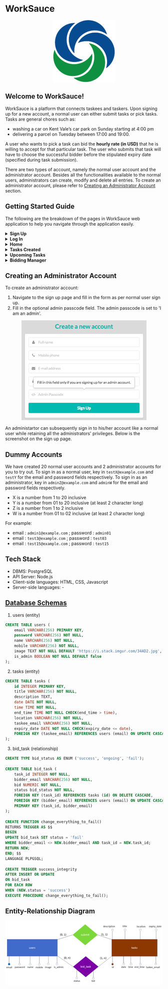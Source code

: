 # WorkSauce

<p align="center">
  <img width="200" src="https://github.com/CS2102-Group29/WorkSauce/blob/master/frontend/assets/images/logo.png">
</p>

## Welcome to WorkSauce!

WorkSauce is a platform that connects taskees and taskers. Upon signing up for a new account, 
a normal user can either submit tasks or pick tasks. Tasks are general chores such as:
* washing a car on Kent Vale’s car park on Sunday starting at 4:00 pm
* delivering a parcel on Tuesday between 17:00 and 19:00. 

A user who wants to pick a task can bid the **hourly rate (in USD)** that he is willing to 
accept for that particular task. The user who submits that task will have to choose the 
successful bidder before the stipulated expiry date (specified during task submission).

There are two types of account, namely the normal user account and the administrator account. 
Besides all the functionalities available to the normal users, administrators can create, 
modify and delete all entries. To create an administrator account, please refer to 
[Creating an Administrator Account](#Creating-an-Administrator-Account) section.

## Getting Started Guide

The following are the breakdown of the pages in WorkSauce web application to help you navigate
through the application easily.

<details>
<summary><b>Sign Up</b></summary>
<br>
<p align="center">
  <img width="400" src="https://github.com/CS2102-Group29/WorkSauce/blob/master/screenshots/Sign_Up.png">
</p>
To sign up, simply fill in all the details required (shown in the figure above). The admin
passcode field can be left blank. It should only be filled in when creating an administrator 
accoun. There will be an alert message if you are trying to sign up using an already existing 
email address.
<br>
</details>

<details>
<summary><b>Log In</b></summary>
<br>
<p align="center">
  <img width="400" src="https://github.com/CS2102-Group29/WorkSauce/blob/master/screenshots/Log_In.png">
</p>
To log in, fill in the email and password field shown above.
<br>
</details>

<details>
<summary><b>Home</b></summary>
<br>
<p align="center">
  <img width="400" src="https://github.com/CS2102-Group29/WorkSauce/blob/master/screenshots/Home.png">
</p>
The home page shows all the tasks submitted by all the users. You can filter the tasks by using
the search bar on the top left hand corner of the screen.

Click on the name of the taskee to see his/her profile.

Click on the task title (the one following `Need help with`) to see the task details and bid
for the task.

Note that you will be able to see all the tasks you have submitted, but you will not be able 
to bid for those tasks.
<br>
</details>

<details>
<summary><b>Tasks Created</b></summary>
<br>
<p align="center">
  <img width="400" src="https://github.com/CS2102-Group29/WorkSauce/blob/master/screenshots/Tasks_Created.png">
</p>

You will be able to see all the tasks you have submitted here. You can click on the `Edit` and 
`Delete` buttons to edit and delete the task respectively. Note that you will not be able to
edit or delete tasks that have passed.

You will also be able to see all the bidders who are interested in the tasks. You can choose a
successful bidder by using the toggle button beside the name of the bidder, and click accept.
<br>
</details>

<details>
<summary><b>Upcoming Tasks</b></summary>
<br>
<p align="center">
  <img width="400" src="https://github.com/CS2102-Group29/WorkSauce/blob/master/screenshots/Upcoming_Tasks.png">
</p>

This is where you can see all the tasks you have successfully bidded and have yet to complete.
<br>
</details>

<details>
<summary><b>Bidding Manager</b></summary>
<br>
<p align="center">
  <img width="400" src="https://github.com/CS2102-Group29/WorkSauce/blob/master/screenshots/Bidding_Manager.png">
</p>

Bidding Manager collates all your bids in one place, whether they are successful, unsuccessful,
or still ongoing. 

For the ongoing bids, you can easily modify your bids from this page. You can
also see the lowest bid for the task so far. Note that the tasker is one who eventually
decides the successful bidder (which may or may not be based on the bids placed).

You can click on the task title or taskee name to see their details.
</details>
 
## Creating an Administrator Account

To create an administrator account:
1. Navigate to the sign up page and fill in the form as per normal user sign up. 
2. Fill in the optional admin passcode field. The admin passcode is set to 'I am an admin'. 

<p align="center">
  <img width="400" src="https://github.com/CS2102-Group29/WorkSauce/blob/master/screenshots/Admin_Passcode.png">
</p>

An administartor can subsequently sign in to his/her account like a normal user while 
retaining all the administrators' privileges. Below is the screenshot on the sign up page.

## Dummy Accounts

We have created 20 normal user accounts and 2 administrator accounts for you to try out.
To sign in as a normal user, key in `testX@example.com` and `testY` for the email and
password fields respectively.  To sign in as an administrator, key in `adminZ@example.com` and
`adminW` for the email and password fields respectively.

* X is a number from 1 to 20 inclusive
* Y is a number from 01 to 20 inclusive (at least 2 character long)
* Z is a number from 1 to 2 inclusive
* W is a number from 01 to 02 inclusive (at least 2 character long)

For example:

* email : `admin1@example.com` ; password : `admin01`
* email : `test3@example.com` ; password : `test03`
* email : `test15@example.com` ; password : `test15`

## Tech Stack

* DBMS: PostgreSQL
* API Server: Node.js
* Client-side languages: HTML, CSS, Javascript
* Server-side languages: -

## [Database Schemas](data/schema.sql)

1. users (entity)
```sql
CREATE TABLE users (
    email VARCHAR(256) PRIMARY KEY,
    password VARCHAR(256) NOT NULL,
    name VARCHAR(256) NOT NULL,
    mobile VARCHAR(256) NOT NULL,
    image TEXT NOT NULL DEFAULT 'https://i.stack.imgur.com/34AD2.jpg',
    is_admin BOOLEAN NOT NULL DEFAULT false
);
```

2. tasks (entity)
```sql
CREATE TABLE tasks (
    id INTEGER PRIMARY KEY,
    title VARCHAR(256) NOT NULL,
    description TEXT,
    date DATE NOT NULL,
    time TIME NOT NULL,
    end_time TIME NOT NULL CHECK(end_time > time),
    location VARCHAR(256) NOT NULL,
    taskee_email VARCHAR(256) NOT NULL,
    expiry_date DATE NOT NULL CHECK(expiry_date <= date),
    FOREIGN KEY (taskee_email) REFERENCES users (email) ON UPDATE CASCADE
);
```

3. bid_task (relationship)
```sql
CREATE TYPE bid_status AS ENUM ('success', 'ongoing', 'fail');

CREATE TABLE bid_task (
    task_id INTEGER NOT NULL,
    bidder_email VARCHAR(256) NOT NULL,
    bid NUMERIC NOT NULL,
    status bid_status NOT NULL,
    FOREIGN KEY (task_id) REFERENCES tasks (id) ON DELETE CASCADE,
    FOREIGN KEY (bidder_email) REFERENCES users (email) ON UPDATE CASCADE,
    PRIMARY KEY (task_id, bidder_email)
);

CREATE FUNCTION change_everything_to_fail()
RETURNS TRIGGER AS $$
BEGIN
UPDATE bid_task SET status = 'fail'
WHERE bidder_email <> NEW.bidder_email AND task_id = NEW.task_id;
RETURN NEW;
END; $$
LANGUAGE PLPGSQL;

CREATE TRIGGER success_integrity
AFTER INSERT OR UPDATE
ON bid_task
FOR EACH ROW
WHEN (NEW.status = 'success')
EXECUTE PROCEDURE change_everything_to_fail();
```

## Entity-Relationship Diagram

<p align="center">
  <img width="800" src="https://github.com/CS2102-Group29/WorkSauce/blob/master/screenshots/ER_Diagram.png">
</p>
